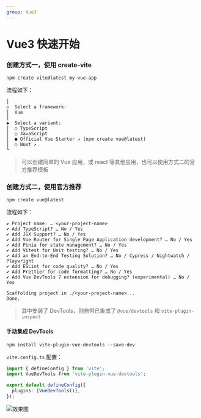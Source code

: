 ```yaml
---
group: Vue3
---
```


# Vue3 快速开始

### 创建方式一，使用 create-vite

```shell
npm create vite@latest my-vue-app
```

流程如下：

```
│
◇  Select a framework:
│  Vue
│
◆  Select a variant:
│  ○ TypeScript
│  ○ JavaScript
│  ● Official Vue Starter ↗ (npm create vue@latest)
│  ○ Nuxt ↗
└
```

> 可以创建简单的 Vue 应用，或 react 等其他应用，也可以使用方式二的官方推荐模板

### 创建方式二，使用官方推荐

```shell
npm create vue@latest
```

流程如下：

```
✔ Project name: … <your-project-name>
✔ Add TypeScript? … No / Yes
✔ Add JSX Support? … No / Yes
✔ Add Vue Router for Single Page Application development? … No / Yes
✔ Add Pinia for state management? … No / Yes
✔ Add Vitest for Unit testing? … No / Yes
✔ Add an End-to-End Testing Solution? … No / Cypress / Nightwatch / Playwright
✔ Add ESLint for code quality? … No / Yes
✔ Add Prettier for code formatting? … No / Yes
✔ Add Vue DevTools 7 extension for debugging? (experimental) … No / Yes

Scaffolding project in ./<your-project-name>...
Done.
```

> 其中安装了 DevTools，则自带已集成了 `@vue/devtools` 和 `vite-plugin-inspect`

#### 手动集成 DevTools

```shell
npm install vite-plugin-vue-devtools --save-dev
```

`vite.config.ts` 配置：

```ts
import { defineConfig } from 'vite';
import VueDevTools from 'vite-plugin-vue-devtools';

export default defineConfig({
  plugins: [VueDevTools()],
});
```

![效果图](https://static.haokur.com/github/vue-devtools.png)
